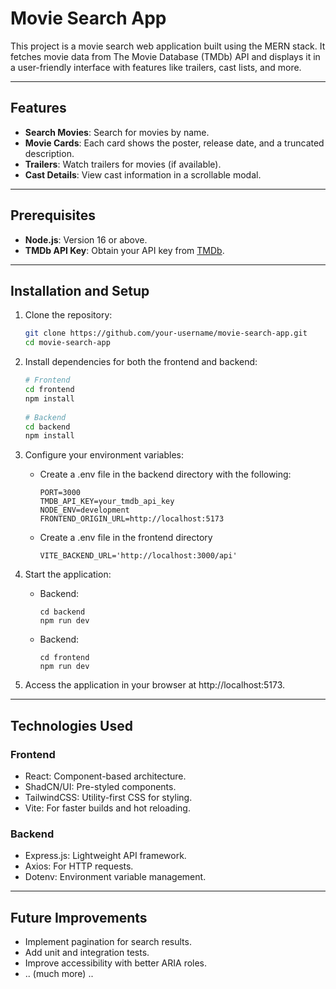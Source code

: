 # Movie Search App

This project is a movie search web application built using the MERN stack. It fetches movie data from The Movie Database (TMDb) API and displays it in a user-friendly interface with features like trailers, cast lists, and more.

---

## Features

- **Search Movies**: Search for movies by name.
- **Movie Cards**: Each card shows the poster, release date, and a truncated description.
- **Trailers**: Watch trailers for movies (if available).
- **Cast Details**: View cast information in a scrollable modal.

---

## Prerequisites

- **Node.js**: Version 16 or above.
- **TMDb API Key**: Obtain your API key from [TMDb](https://www.themoviedb.org/).

---

## Installation and Setup

1. Clone the repository:

   ```bash
   git clone https://github.com/your-username/movie-search-app.git
   cd movie-search-app
   ```
   
2. Install dependencies for both the frontend and backend:

   ```bash
   # Frontend
   cd frontend
   npm install
    
   # Backend
   cd backend
   npm install
   ```
   
3. Configure your environment variables:
   - Create a .env file in the backend directory with the following:
       ```
       PORT=3000
       TMDB_API_KEY=your_tmdb_api_key
       NODE_ENV=development
       FRONTEND_ORIGIN_URL=http://localhost:5173
       ```

    - Create a .env file in the frontend directory
       ```
       VITE_BACKEND_URL='http://localhost:3000/api'
       ```

4. Start the application:
   - Backend:
     ```
     cd backend
     npm run dev
     ```
   - Backend:
     ```
     cd frontend
     npm run dev
     ```

5. Access the application in your browser at http://localhost:5173.

---

## Technologies Used
  ### Frontend
   - React: Component-based architecture.
   - ShadCN/UI: Pre-styled components.
   - TailwindCSS: Utility-first CSS for styling.
   - Vite: For faster builds and hot reloading.
  ### Backend
   - Express.js: Lightweight API framework.
   - Axios: For HTTP requests.
   - Dotenv: Environment variable management.

---

## Future Improvements
  - Implement pagination for search results.
  - Add unit and integration tests.
  - Improve accessibility with better ARIA roles.
  - .. (much more) .. 
      
